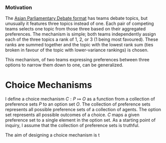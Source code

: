 ### Motivation

The [Asian Parliamentary Debate format](https://www.debate-motions.info/debate-formats/asian-parliamentary-debate-format/) has teams debate topics, but unusually it features three topics instead of one. Each pair of competing teams selects one topic from those three based on their aggregated preferences. The mechanism is simple; both teams independently assign each of the three topics a rank of 1, 2, or 3 (1 being most favoured). These ranks are summed together and the topic with the lowest rank sum (ties broken in favour of the topic with lower-variance rankings) is chosen.

This mechanism, of two teams expressing preferences between three options to narrow them down to one, can be generalized.

# Choice Mechanisms

I define a choice mechanism $C : P \mapsto O$ as a function from a collection of preference sets $P$ to an option set $O$. The collection of preference sets represents all possible preference sets of a collection of agents. The option set represents all possible outcomes of a choice. $C$ maps a given preference set to a single element in the option set. As a starting point of inquiry, I assume that the collection of preference sets is truthful.

The aim of designing a choice mechanism is t
